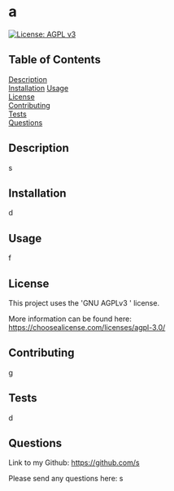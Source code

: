 # a

   [![License: AGPL v3](https://img.shields.io/badge/License-AGPL%20v3-blue.svg)](https://choosealicense.com/licenses/agpl-3.0/)
  
  ## Table of Contents
  
  [Description](#description)  
  [Installation](#installation)
  [Usage](#usage)  
  [License](#license)  
  [Contributing](#contributing)  
  [Tests](#tests)  
  [Questions](#questions)  
  
  ## Description
  
  s

  ## Installation
  
  d
  
  ## Usage
  
  f
  
  ## License
  
  This project uses the 'GNU AGPLv3
      ' license. 
  
  More information can be found here: https://choosealicense.com/licenses/agpl-3.0/
  
  ## Contributing
  
  g
  
  ## Tests
  
  d
  
  ## Questions
  
  Link to my Github: https://github.com/s

  Please send any questions here: s
  